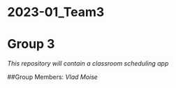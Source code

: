 # 2023-01_Team3
# Group 3

*This repository will contain a classroom scheduling app*

##Group Members:
*Vlad Moise*
